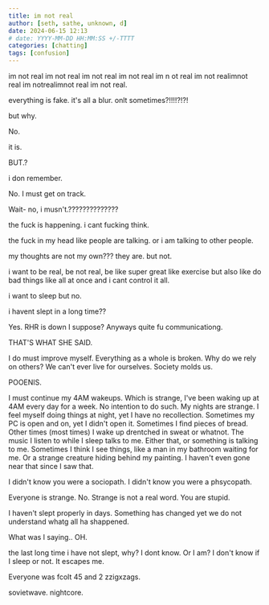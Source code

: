 ```yaml
---
title: im not real
author: [seth, sathe, unknown, d]
date: 2024-06-15 12:13
# date: YYYY-MM-DD HH:MM:SS +/-TTTT
categories: [chatting]
tags: [confusion]
---
```


im not real im not real im not real im not real im n ot real im not realimnot real im notrealimnot real im not real.

everything is fake. it's all a blur. onlt sometimes?!!!!?!?!

but why.

No.

it is.

BUT.?

i don remember.

No. I must get on track.

Wait- no, i musn't.??????????????

the fuck is happening. i cant fucking think.

the fuck in my head like people are talking. or i am talking to other people.

my thoughts are not my own??? they are. but not.

i want to be real, be not real, be like super great like exercise but also like do bad things like all at once and i cant control it all.

i want to sleep but no.

i havent slept in a long time??

Yes. RHR is down I suppose? Anyways quite fu communicationg.


THAT'S WHAT SHE SAID.


I do must improve myself. Everything as a whole is broken.
Why do we rely on others? We can't ever live for ourselves. Society molds us.


POOENIS.

I must continue my 4AM wakeups. Which is strange, I've been waking up at 4AM every day for a week. No intention to do such. My nights are strange. I feel myself doing things at night, yet I have no recollection. Sometimes my PC is open and on, yet I didn't open it. Sometimes I find pieces of bread. Other times (most times) I wake up drentched in sweat or whatnot. The music I listen to while I sleep talks to me. Either that, or something is talking to me. Sometimes I think I see things, like a man in my bathroom waiting for me. Or a strange creature hiding behind my painting. I haven't even gone near that since I saw that.

I didn't know you were a sociopath.
I didn't know you were a phsycopath.



Everyone is strange. No. Strange is not a real word. You are stupid.



I haven't slept properly in days. Something has changed yet we do not understand whatg all ha shappened.

What was I saying.. OH.

the last long time i have not slept, why? I dont know. Or I am? I don't know if I sleep or not. It escapes me.

Everyone was fcolt 45 and 2 zzigxzags.

sovietwave. nightcore.
